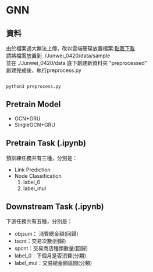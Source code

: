 # GNN


## 資料
由於檔案過大無法上傳，改以雲端硬碟放置檔案:[點我下載](https://drive.google.com/drive/folders/1RuglR5poPy7zi3AkXP-66fwLSBJOOnOt?usp=sharing)\
請將檔案放置到 ./Junwei_0420/data/sample \
並在 ./Junwei_0420/data 底下創建新資料夾 "preprocessed" \
創建完成後，執行preprocess.py
```shell

python3 preprocess.py

```

## Pretrain Model
- GCN+GRU
- SingleGCN+GRU


## Pretrain Task (.ipynb)
預訓練任務共有三種，分別是：
- Link Prediction
- Node Classification
    1. label_0
    2. label_mul

## Downstream Task (.ipynb)
下游任務共有五種，分別是：
-  objsum： 消費總金額(回歸)
-  tscnt：交易次數(回歸)
-  spcnt：交易商店種類數量(回歸)
-  label_0：下個月是否消費(分類)
-  label_mul：交易總金額區間(分類)


